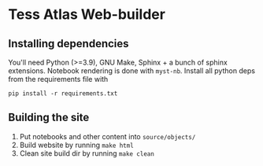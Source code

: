 # Tess Atlas Web-builder

## Installing dependencies
You'll need Python (>=3.9), GNU Make, Sphinx + a bunch of sphinx extensions.
Notebook rendering is done with `myst-nb`. Install all python deps from the requirements file with
```
pip install -r requirements.txt
```

## Building the site
1. Put notebooks and other content into `source/objects/`
2. Build website by running `make html`
3. Clean site build dir by running `make clean`
